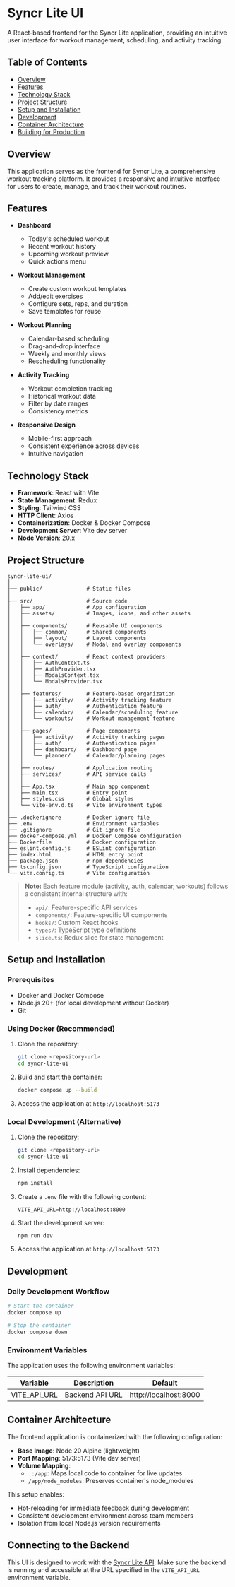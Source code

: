 # Syncr Lite UI

A React-based frontend for the Syncr Lite application, providing an intuitive user interface for workout management, scheduling, and activity tracking.

## Table of Contents

- [Overview](#overview)
- [Features](#features)
- [Technology Stack](#technology-stack)
- [Project Structure](#project-structure)
- [Setup and Installation](#setup-and-installation)
- [Development](#development)
- [Container Architecture](#container-architecture)
- [Building for Production](#building-for-production)

## Overview

This application serves as the frontend for Syncr Lite, a comprehensive workout tracking platform. It provides a responsive and intuitive interface for users to create, manage, and track their workout routines.

## Features

- **Dashboard**

  - Today's scheduled workout
  - Recent workout history
  - Upcoming workout preview
  - Quick actions menu

- **Workout Management**

  - Create custom workout templates
  - Add/edit exercises
  - Configure sets, reps, and duration
  - Save templates for reuse

- **Workout Planning**

  - Calendar-based scheduling
  - Drag-and-drop interface
  - Weekly and monthly views
  - Rescheduling functionality

- **Activity Tracking**

  - Workout completion tracking
  - Historical workout data
  - Filter by date ranges
  - Consistency metrics

- **Responsive Design**
  - Mobile-first approach
  - Consistent experience across devices
  - Intuitive navigation

## Technology Stack

- **Framework**: React with Vite
- **State Management**: Redux
- **Styling**: Tailwind CSS
- **HTTP Client**: Axios
- **Containerization**: Docker & Docker Compose
- **Development Server**: Vite dev server
- **Node Version**: 20.x

## Project Structure

```
syncr-lite-ui/
│
├── public/              # Static files
│
├── src/                 # Source code
│   ├── app/             # App configuration
│   ├── assets/          # Images, icons, and other assets
│   │
│   ├── components/      # Reusable UI components
│   │   ├── common/      # Shared components
│   │   ├── layout/      # Layout components
│   │   └── overlays/    # Modal and overlay components
│   │
│   ├── context/         # React context providers
│   │   ├── AuthContext.ts
│   │   ├── AuthProvider.tsx
│   │   ├── ModalsContext.tsx
│   │   └── ModalsProvider.tsx
│   │
│   ├── features/        # Feature-based organization
│   │   ├── activity/    # Activity tracking feature
│   │   ├── auth/        # Authentication feature
│   │   ├── calendar/    # Calendar/scheduling feature
│   │   └── workouts/    # Workout management feature
│   │
│   ├── pages/           # Page components
│   │   ├── activity/    # Activity tracking pages
│   │   ├── auth/        # Authentication pages
│   │   ├── dashboard/   # Dashboard page
│   │   └── planner/     # Calendar/planning pages
│   │
│   ├── routes/          # Application routing
│   ├── services/        # API service calls
│   │
│   ├── App.tsx          # Main app component
│   ├── main.tsx         # Entry point
│   ├── styles.css       # Global styles
│   └── vite-env.d.ts    # Vite environment types
│
├── .dockerignore        # Docker ignore file
├── .env                 # Environment variables
├── .gitignore           # Git ignore file
├── docker-compose.yml   # Docker Compose configuration
├── Dockerfile           # Docker configuration
├── eslint.config.js     # ESLint configuration
├── index.html           # HTML entry point
├── package.json         # npm dependencies
├── tsconfig.json        # TypeScript configuration
└── vite.config.ts       # Vite configuration
```

> **Note:** Each feature module (activity, auth, calendar, workouts) follows a consistent internal structure with:
>
> - `api/`: Feature-specific API services
> - `components/`: Feature-specific UI components
> - `hooks/`: Custom React hooks
> - `types/`: TypeScript type definitions
> - `slice.ts`: Redux slice for state management

## Setup and Installation

### Prerequisites

- Docker and Docker Compose
- Node.js 20+ (for local development without Docker)
- Git

### Using Docker (Recommended)

1. Clone the repository:

   ```bash
   git clone <repository-url>
   cd syncr-lite-ui
   ```

2. Build and start the container:

   ```bash
   docker compose up --build
   ```

3. Access the application at `http://localhost:5173`

### Local Development (Alternative)

1. Clone the repository:

   ```bash
   git clone <repository-url>
   cd syncr-lite-ui
   ```

2. Install dependencies:

   ```bash
   npm install
   ```

3. Create a `.env` file with the following content:

   ```
   VITE_API_URL=http://localhost:8000
   ```

4. Start the development server:

   ```bash
   npm run dev
   ```

5. Access the application at `http://localhost:5173`

## Development

### Daily Development Workflow

```bash
# Start the container
docker compose up

# Stop the container
docker compose down
```

### Environment Variables

The application uses the following environment variables:

| Variable     | Description     | Default               |
| ------------ | --------------- | --------------------- |
| VITE_API_URL | Backend API URL | http://localhost:8000 |

## Container Architecture

The frontend application is containerized with the following configuration:

- **Base Image**: Node 20 Alpine (lightweight)
- **Port Mapping**: 5173:5173 (Vite dev server)
- **Volume Mapping**:
  - `.:/app`: Maps local code to container for live updates
  - `/app/node_modules`: Preserves container's node_modules

This setup enables:

- Hot-reloading for immediate feedback during development
- Consistent development environment across team members
- Isolation from local Node.js version requirements

## Connecting to the Backend

This UI is designed to work with the [Syncr Lite API](https://github.com/Mariella-Arias/syncr-lite-api). Make sure the backend is running and accessible at the URL specified in the `VITE_API_URL` environment variable.
